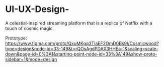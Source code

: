 # UI-UX-Design-
A celestial-inspired streaming platform that is a replica of Netflix with a touch of cosmic magic.

Prototype:
https://www.figma.com/proto/QxuMKgq3TlaEF2OmD0Bs9I/Cosmicwood?type=design&node-id=33-149&t=rQOsAgdPDAX3HHEa-1&scaling=scale-down&page-id=0%3A1&starting-point-node-id=33%3A149&show-proto-sidebar=1&mode=design
